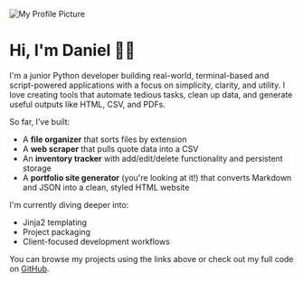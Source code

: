 ![My Profile Picture](static/profile.jpg)

# Hi, I'm Daniel 👨‍💻

I'm a junior Python developer building real-world, terminal-based and script-powered applications with a focus on simplicity, clarity, and utility. I love creating tools that automate tedious tasks, clean up data, and generate useful outputs like HTML, CSV, and PDFs.

So far, I’ve built:

- A **file organizer** that sorts files by extension
- A **web scraper** that pulls quote data into a CSV
- An **inventory tracker** with add/edit/delete functionality and persistent storage
- A **portfolio site generator** (you're looking at it!) that converts Markdown and JSON into a clean, styled HTML website

I'm currently diving deeper into:
- Jinja2 templating
- Project packaging
- Client-focused development workflows

You can browse my projects using the links above or check out my full code on [GitHub](https://github.com/gandalf-ddj).
